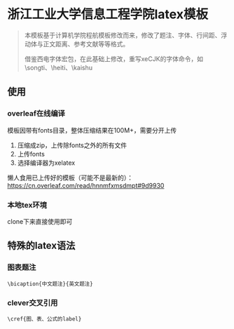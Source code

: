 # 浙江工业大学信息工程学院latex模板

>本模板基于计算机学院程航模板修改而来，修改了题注、字体、行间距、浮动体与正文距离、参考文献等等格式。
>
>借鉴西电字体宏包，在此基础上修改，重写xeCJK的字体命令，如\songti、\heiti、\kaishu

## 使用

### overleaf在线编译

模板因带有fonts目录，整体压缩结果在100M+，需要分开上传

1. 压缩成zip，上传除fonts之外的所有文件
2. 上传fonts
3. 选择编译器为xelatex

懒人食用已上传好的模板（可能不是最新的）：https://cn.overleaf.com/read/hnnmfxmsdmpt#9d9930

### 本地tex环境

clone下来直接使用即可

## 特殊的latex语法

### 图表题注

```
\bicaption{中文题注}{英文题注}
```

### clever交叉引用

```
\cref{图、表、公式的label}
```

